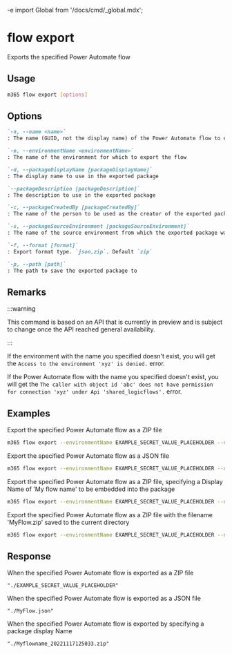 -e <!-- DISCLAIMER: All secrets, passwords, and sensitive values in this document are examples only and not real credentials. -->
import Global from '/docs/cmd/_global.mdx';

# flow export

Exports the specified Power Automate flow

## Usage

```sh
m365 flow export [options]
```

## Options

```md definition-list
`-n, --name <name>`
: The name (GUID, not the display name) of the Power Automate flow to export

`-e, --environmentName <environmentName>`
: The name of the environment for which to export the flow

`-d, --packageDisplayName [packageDisplayName]`
: The display name to use in the exported package

`--packageDescription [packageDescription]`
: The description to use in the exported package

`-c, --packageCreatedBy [packageCreatedBy]`
: The name of the person to be used as the creator of the exported package

`-s, --packageSourceEnvironment [packageSourceEnvironment]`
: The name of the source environment from which the exported package was taken

`-f, --format [format]`
: Export format type. `json,zip`. Default `zip`

`-p, --path [path]`
: The path to save the exported package to
```

<Global />

## Remarks

:::warning

This command is based on an API that is currently in preview and is subject to change once the API reached general availability.

:::

If the environment with the name you specified doesn't exist, you will get the `Access to the environment 'xyz' is denied.` error.

If the Power Automate flow with the name you specified doesn't exist, you will get the `The caller with object id 'abc' does not have permission for connection 'xyz' under Api 'shared_logicflows'.` error.

## Examples

Export the specified Power Automate flow as a ZIP file

```sh
m365 flow export --environmentName EXAMPLE_SECRET_VALUE_PLACEHOLDER --name 3989cb59-ce1a-4a5c-bb78-257c5c39381d
```

Export the specified Power Automate flow as a JSON file

```sh
m365 flow export --environmentName EXAMPLE_SECRET_VALUE_PLACEHOLDER --name 3989cb59-ce1a-4a5c-bb78-257c5c39381d --format json
```

Export the specified Power Automate flow as a ZIP file, specifying a Display Name of 'My flow name' to be embedded into the package

```sh
m365 flow export --environmentName EXAMPLE_SECRET_VALUE_PLACEHOLDER --name 3989cb59-ce1a-4a5c-bb78-257c5c39381d --packageDisplayName 'My flow name'
```

Export the specified Power Automate flow as a ZIP file with the filename 'MyFlow.zip' saved to the current directory

```sh
m365 flow export --environmentName EXAMPLE_SECRET_VALUE_PLACEHOLDER --name 3989cb59-ce1a-4a5c-bb78-257c5c39381d --path './MyFlow.zip'
```

## Response

When the specified Power Automate flow is exported as a ZIP file

```text
"./EXAMPLE_SECRET_VALUE_PLACEHOLDER"
```

When the specified Power Automate flow is exported as a JSON file

```text
"./MyFlow.json"
```

When the specified Power Automate flow is exported by specifying a package display Name

```text
"./Myflowname_20221117125033.zip"
```
